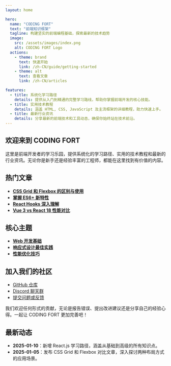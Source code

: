 ```yaml
---
layout: home

hero:
  name: "CODING FORT"
  text: "前端知识框架"
  tagline: 构建坚实的前端编程基础，探索最新的技术趋势
  image:
    src: /assets/images/index.png
    alt: CODING FORT Logo
  actions:
    - theme: brand
      text: 快速开始
      link: /zh-CN/guide/getting-started
    - theme: alt
      text: 查看文章
      link: /zh-CN/articles

features:
  - title: 系统化学习路径
    details: 提供从入门到精通的完整学习路线，帮助你掌握前端开发的核心技能。
  - title: 实用技术教程
    details: 涵盖 HTML, CSS, JavaScript 及主流框架的详细教程，助力快速上手。
  - title: 最新行业资讯
    details: 分享最新的前端技术和工具动态，确保你始终站在技术前沿。
---
```


## 欢迎来到 CODING FORT

这里是前端开发者的学习乐园，提供系统化的学习路径、实用的技术教程和最新的行业资讯。无论你是新手还是经验丰富的工程师，都能在这里找到有价值的内容。

## 热门文章

- **[CSS Grid 和 Flexbox 的区别与使用](/zh-CN/articles/css-grid-vs-flexbox)**
- **[掌握 ES6+ 新特性](/zh-CN/articles/es6-features)**
- **[React Hooks 深入理解](/zh-CN/articles/react-hooks-deep-dive)**
- **[Vue 3 vs React 18 性能对比](/zh-CN/articles/vue3-vs-react18-performance)**

## 核心主题

- **[Web 开发基础](/zh-CN/topics/web-development-basics)**
- **[响应式设计最佳实践](/zh-CN/topics/responsive-design-best-practices)**
- **[性能优化技巧](/zh-CN/topics/performance-optimization-tips)**

## 加入我们的社区

- [GitHub 仓库](https://github.com/your-repo-link)
- [Discord 聊天群](https://discord.gg/your-invite-link)
- [提交问题或反馈](https://github.com/your-repo-link/issues)

我们欢迎任何形式的贡献，无论是报告错误、提出改进建议还是分享自己的经验心得。一起让 CODING FORT 更加完善吧！

## 最新动态

- **2025-01-10**：新增 React.js 学习路径，涵盖从基础到高级的所有知识点。
- **2025-01-05**：发布 CSS Grid 和 Flexbox 对比文章，深入探讨两种布局方式的应用场景。
